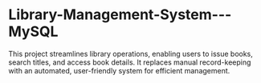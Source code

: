 # Library-Management-System---MySQL
 This project streamlines library operations, enabling users to issue books, search titles, and access book details. It  replaces manual record-keeping with an automated, user-friendly system for efficient management.
